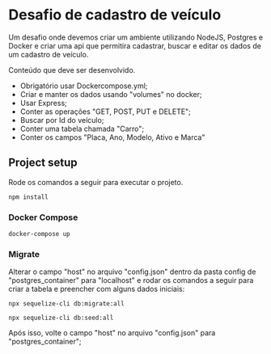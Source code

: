 # Desafio de cadastro de veículo

Um desafio onde devemos criar um ambiente utilizando NodeJS, Postgres e Docker e criar uma api que permitira cadastrar, buscar e editar os dados de um cadastro de veículo.

Conteúdo que deve ser desenvolvido.
- Obrigatório usar Dockercompose.yml;
- Criar e manter os dados usando "volumes" no docker;
- Usar Express;
- Conter as operações "GET, POST, PUT e DELETE";
- Buscar por Id do veículo;
- Conter uma tabela chamada "Carro";
- Conter os campos "Placa, Ano, Modelo, Ativo e Marca"



## Project setup
Rode os comandos a seguir para executar o projeto.

```
npm install
```

### Docker Compose
```
docker-compose up
```

### Migrate

Alterar o campo "host" no arquivo "config.json" dentro da pasta config de "postgres_container" para "localhost" e rodar os comandos a seguir para criar a tabela e preencher com alguns dados iniciais:
```
npx sequelize-cli db:migrate:all
```
```
npx sequelize-cli db:seed:all
```

Após isso, volte o campo "host" no arquivo "config.json" para "postgres_container";

